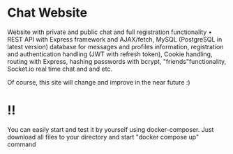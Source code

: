 # Chat Website
Website with private and public chat and full registration functionality
• REST API with Express framework and AJAX/fetch, MySQL (PostgreSQL in latest version) database for messages and profiles information, registration and authentication handling (JWT with refresh token), Cookie handling, routing with Express, hashing passwords with bcrypt, "friends"functionality, Socket.io real time chat and and etc.

Of course, this site will change and improve in the near future :)

# !!

You can easily start and test it by yourself using docker-composer. Just download all files to your directory and start "docker compose up" command
